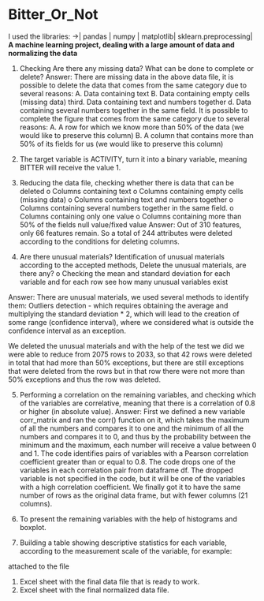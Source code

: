 # Bitter_Or_Not
I used the libraries: ->|
pandas |
numpy |
matplotlib|
sklearn.preprocessing|
**A machine learning project, dealing with a large amount of data and normalizing the data**
1. Checking Are there any missing data? What can be done to complete or delete?
Answer: There are missing data in the above data file, it is possible to delete the data that comes from the same category due to several reasons:
A. Data containing text
B. Data containing empty cells (missing data)
third. Data containing text and numbers together
d. Data containing several numbers together in the same field.
It is possible to complete the figure that comes from the same category due to several reasons:
A. A row for which we know more than 50% of the data (we would like to preserve this column)
B. A column that contains more than 50% of its fields for us (we would like to preserve this column)

2. The target variable is ACTIVITY, turn it into a binary variable, meaning BITTER will receive the value 1.
 
3. Reducing the data file, checking whether there is data that can be deleted
o Columns containing text
o Columns containing empty cells (missing data)
o Columns containing text and numbers together
o Columns containing several numbers together in the same field.
o Columns containing only one value
o Columns containing more than 50% of the fields null value/fixed value
Answer:
Out of 310 features, only 66 features remain.
So a total of 244 attributes were deleted according to the conditions for deleting columns.


4. Are there unusual materials? Identification of unusual materials according to the accepted methods,
Delete the unusual materials, are there any?
o Checking the mean and standard deviation for each variable and for each row see how many unusual variables exist

Answer:
There are unusual materials, we used several methods to identify them:
Outliers detection - which requires obtaining the average and multiplying the standard deviation * 2, which will lead to the creation of some range (confidence interval), where we considered what is outside the confidence interval as an exception.

We deleted the unusual materials and with the help of the test we did we were able to reduce from 2075 rows to 2033, so that 42 rows were deleted in total that had more than 50% exceptions, but there are still exceptions that were deleted from the rows but in that row there were not more than 50% exceptions and thus the row was deleted.

5. Performing a correlation on the remaining variables, and checking which of the variables are correlative, meaning that there is a correlation of 0.8 or higher (in absolute value).
Answer:
First we defined a new variable corr_matrix and ran the corr() function on it, which takes the maximum of all the numbers and compares it to one and the minimum of all the numbers and compares it to 0, and thus by the probability between the minimum and the maximum, each number will receive a value between 0 and 1.
The code identifies pairs of variables with a Pearson correlation coefficient greater than or equal to 0.8.
The code drops one of the variables in each correlation pair from dataframe df. The dropped variable is not specified in the code, but it will be one of the variables with a high correlation coefficient.
We finally got it to have the same number of rows as the original data frame, but with fewer columns (21 columns).

6. To present the remaining variables with the help of histograms and boxplot.

7. Building a table showing descriptive statistics for each variable, according to the measurement scale of the variable, for example:

attached to the file
1. Excel sheet with the final data file that is ready to work.
2. Excel sheet with the final normalized data file.

